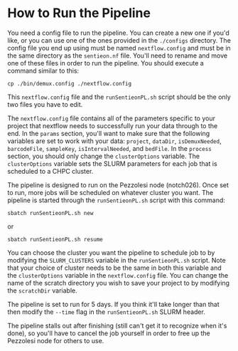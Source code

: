 # How to Run the Pipeline

You need a config file to run the pipeline. You can create a new one if you'd like, or you can use one of the ones provided in the `./configs` directory. The config file you end up using must be named `nextflow.config` and must be in the same directory as the `sentieon.nf` file. You'll need to rename and move one of these files in order to run the pipeline. You should execute a command similar to this:

`cp ./bin/demux.config ./nextflow.config`

This `nextflow.config` file and the `runSentieonPL.sh` script should be the only two files you have to edit.

The `nextflow.config` file contains all of the parameters specific to your project that nextflow needs to successfully run your
data through to the end. In the `params` section, you'll want to make sure that the following variables are set to work with your
data: `project`, `dataDir`, `isDemuxNeeded`, `barcodeFile`, `sampleKey`, `isIntervalNeeded`, and `bedFile`. In the `process`
section, you should only change the `clusterOptions` variable. The `clusterOptions` variable sets the SLURM parameters for each
job that is scheduled to a CHPC cluster.

The pipeline is designed to run on the Pezzolesi node (notch026). Once set to run, more jobs will be scheduled on whatever
cluster you want. The pipeline is started through the `runSentieonPL.sh` script with this command:

`sbatch runSentieonPL.sh new`

 or 

`sbatch runSentieonPL.sh resume`

You can choose the cluster you want the pipeline to schedule job to by modifying the `SLURM_CLUSTERS` variable in the
`runSentieonPL.sh` script. Note that your choice of cluster needs to be the same in both this variable and the `clusterOptions`
variable in the `nextflow.config` file. You can change the name of the scratch directory you wish to save your project to by
modifying the `scratchDir` variable.

The pipeline is set to run for 5 days. If you think it'll take longer than that then modify the `--time` flag in the
`runSentieonPL.sh` SLURM header. 

The pipeline stalls out after finishing (still can't get it to recognize when it's done), so you'll have to cancel the job
yourself in order to free up the Pezzolesi node for others to use.

